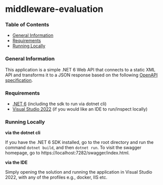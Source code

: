 # middleware-evaluation

### Table of Contents

- [General Information](#general-information)
- [Requirements](#requirements)
- [Running Locally](#running-locally)

### General Information

This application is a simple .NET 6 Web API that connects to a static XML API and transforms it to a JSON response based on the following [OpenAPI specification](https://github.com/MiddlewareNewZealand/evaluation-instructions/blob/main/openapi-companies.yaml).

### Requirements

- [.NET 6](https://dotnet.microsoft.com/en-us/download/dotnet/6.0) (including the sdk to run via dotnet cli)
- [Visual Studio 2022](https://visualstudio.microsoft.com/downloads/) (if you would like an IDE to run/inspect locally)

### Running Locally

**via the dotnet cli**

If you have the .NET 6 SDK installed, go to the root directory and run the command `dotnet build`, and then `dotnet run`. To visit the swagger homepage, go to https://localhost:7282/swagger/index.html.

**via the IDE**

Simply opening the solution and running the application in Visual Studio 2022, with any of the profiles e.g., docker, IIS etc.
